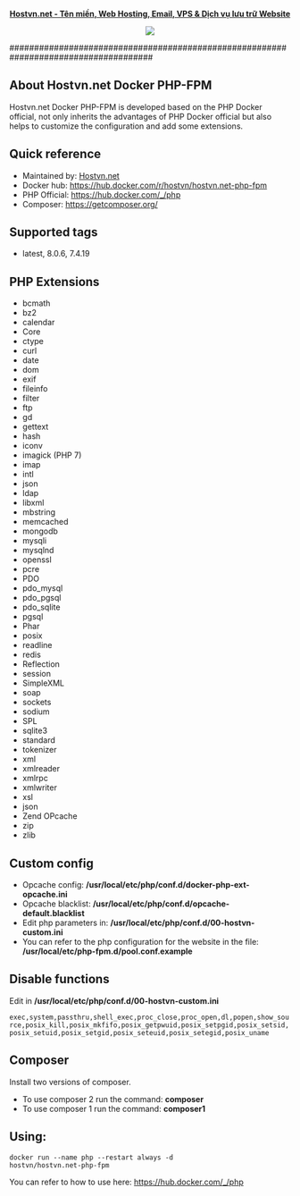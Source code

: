 
<p align="center"><strong><a href="https://hostvn.net">Hostvn.net - Tên miền, Web Hosting, Email, VPS &amp; Dịch vụ lưu trữ Website</a></strong></p>
<p align="center"> <img src="https://blog.hostvn.net/wp-content/uploads/2020/07/logo-big-2.png" /> </p>

#####################################################################################

## About Hostvn.net Docker PHP-FPM

Hostvn.net Docker PHP-FPM is developed based on the PHP Docker official, not only inherits the advantages of PHP Docker official but also helps to customize the configuration and add some extensions.

<h2>Quick reference</h2>

- Maintained by: <a href="https://hostvn.net">Hostvn.net</a>
- Docker hub: https://hub.docker.com/r/hostvn/hostvn.net-php-fpm
- PHP Official: https://hub.docker.com/_/php
- Composer: https://getcomposer.org/

<h2>Supported tags</h2>

- latest, 8.0.6, 7.4.19

<h2>PHP Extensions</h2>

- bcmath
- bz2
- calendar
- Core
- ctype
- curl
- date
- dom
- exif
- fileinfo
- filter
- ftp
- gd
- gettext
- hash
- iconv
- imagick (PHP 7)
- imap
- intl
- json
- ldap
- libxml
- mbstring
- memcached
- mongodb
- mysqli
- mysqlnd
- openssl
- pcre
- PDO
- pdo_mysql
- pdo_pgsql
- pdo_sqlite
- pgsql
- Phar
- posix
- readline
- redis
- Reflection
- session
- SimpleXML
- soap
- sockets
- sodium
- SPL
- sqlite3
- standard
- tokenizer
- xml
- xmlreader
- xmlrpc
- xmlwriter
- xsl
- json
- Zend OPcache
- zip
- zlib

<h2>Custom config</h2>

- Opcache config: <b>/usr/local/etc/php/conf.d/docker-php-ext-opcache.ini</b>
- Opcache blacklist: <b>/usr/local/etc/php/conf.d/opcache-default.blacklist</b>
- Edit php parameters in: <b>/usr/local/etc/php/conf.d/00-hostvn-custom.ini</b>
- You can refer to the php configuration for the website in the file: <b>/usr/local/etc/php-fpm.d/pool.conf.example</b>

<h2>Disable functions</h2>

Edit in <b>/usr/local/etc/php/conf.d/00-hostvn-custom.ini</b>

<code>exec,system,passthru,shell_exec,proc_close,proc_open,dl,popen,show_source,posix_kill,posix_mkfifo,posix_getpwuid,posix_setpgid,posix_setsid,posix_setuid,posix_setgid,posix_seteuid,posix_setegid,posix_uname</code>

<h2>Composer</h2>

Install two versions of composer.

- To use composer 2 run the command: <b>composer</b>
- To use composer 1 run the command: <b>composer1</b>

<h2>Using:</h2>

<code>docker run --name php --restart always -d hostvn/hostvn.net-php-fpm</code>

You can refer to how to use here: https://hub.docker.com/_/php
